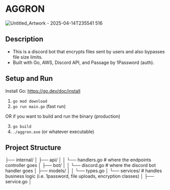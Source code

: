 

# AGGRON
![Untitled_Artwork - 2025-04-14T235541 516](https://github.com/user-attachments/assets/a3288b35-7b61-4647-8247-a4182205c864)

## Description
- This is a discord bot that encrypts files sent by users and also bypasses file size limits. 
- Built with Go, AWS, Discord API, and Passage by 1Password (auth).

## Setup and Run
Install Go: https://go.dev/doc/install

1. `go mod download`
2. `go run main.go` (fast run)

OR if you want to build and run the binary (production)

3. `go build`
4. `./aggron.exe` (or whatever executable)


## Project Structure

├── internal/
│   ├── api/
│   │   └── handlers.go      # where the endpoints controller goes
│   ├── bot/
│   │   └── discord.go       # where the discord bot handler goes
│   ├── models/
│   │   └── types.go
│   └── services/            # handles business logic (i.e. 1password, file uploads, encryption classes)
│       ├── service.go
│